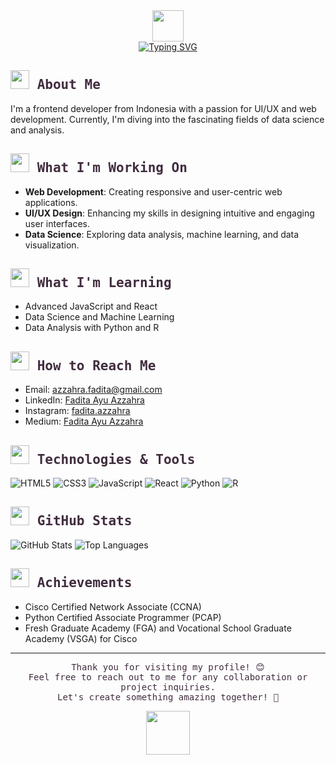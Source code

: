 <div align="center">
  <img src="https://media.tenor.com/YEyladI4_aYAAAAi/chibi-cat-mochi-cat.gif" width="50"><br>
  <a href="https://git.io/typing-svg">
    <img src="https://readme-typing-svg.herokuapp.com?font=Inconsolata&weight=500&size=50&duration=4000&pause=300&color=412D3F&center=true&vCenter=true&multiline=true&width=1300&height=140&lines=Hi%2C+there!+%F0%9F%91%8B;I'm+Fadita+Ayu+Azzahra" alt="Typing SVG" />
  </a>
</div>

<h2 style="font-family: 'Inconsolata', monospace; color: #412D3F;">
  <img src="https://emojis.slackmojis.com/emojis/images/1588315024/8823/hyperkitty.gif?1588315024" width="30"> About Me
</h2>

I'm a frontend developer from Indonesia with a passion for UI/UX and web development. Currently, I'm diving into the fascinating fields of data science and analysis.

<h2 style="font-family: 'Inconsolata', monospace; color: #412D3F;">
  <img src="https://emojis.slackmojis.com/emojis/images/1588315024/8823/hyperkitty.gif?1588315024" width="30"> What I'm Working On
</h2>

- **Web Development**: Creating responsive and user-centric web applications.
- **UI/UX Design**: Enhancing my skills in designing intuitive and engaging user interfaces.
- **Data Science**: Exploring data analysis, machine learning, and data visualization.

<h2 style="font-family: 'Inconsolata', monospace; color: #412D3F;">
  <img src="https://emojis.slackmojis.com/emojis/images/1588315024/8823/hyperkitty.gif?1588315024" width="30"> What I'm Learning
</h2>

- Advanced JavaScript and React
- Data Science and Machine Learning
- Data Analysis with Python and R

<h2 style="font-family: 'Inconsolata', monospace; color: #412D3F;">
  <img src="https://emojis.slackmojis.com/emojis/images/1588315024/8823/hyperkitty.gif?1588315024" width="30"> How to Reach Me
</h2>

- Email: azzahra.fadita@gmail.com
- LinkedIn: [Fadita Ayu Azzahra](https://www.linkedin.com/in/fadita-ayu-azzahra/)
- Instagram: [fadita.azzahra](https://www.instagram.com/fadita.azzahra/)
- Medium: [Fadita Ayu Azzahra](https://medium.com/@bypadit)

<h2 style="font-family: 'Inconsolata', monospace; color: #412D3F;">
  <img src="https://emojis.slackmojis.com/emojis/images/1588315024/8823/hyperkitty.gif?1588315024" width="30"> Technologies & Tools
</h2>

![HTML5](https://img.shields.io/badge/-HTML5-E34F26?style=flat&logo=html5&logoColor=white)
![CSS3](https://img.shields.io/badge/-CSS3-1572B6?style=flat&logo=css3&logoColor=white)
![JavaScript](https://img.shields.io/badge/-JavaScript-F7DF1E?style=flat&logo=javascript&logoColor=black)
![React](https://img.shields.io/badge/-React-61DAFB?style=flat&logo=react&logoColor=black)
![Python](https://img.shields.io/badge/-Python-3776AB?style=flat&logo=python&logoColor=white)
![R](https://img.shields.io/badge/-R-276DC3?style=flat&logo=r&logoColor=white)

<h2 style="font-family: 'Inconsolata', monospace; color: #412D3F;">
  <img src="https://emojis.slackmojis.com/emojis/images/1588315024/8823/hyperkitty.gif?1588315024" width="30"> GitHub Stats
</h2>

![GitHub Stats](https://github-readme-stats.vercel.app/api?username=faditaazzahra&show_icons=true&theme=radical)
![Top Languages](https://github-readme-stats.vercel.app/api/top-langs/?username=faditaazzahra&layout=compact&theme=radical)

<h2 style="font-family: 'Inconsolata', monospace; color: #412D3F;">
  <img src="https://emojis.slackmojis.com/emojis/images/1588315024/8823/hyperkitty.gif?1588315024" width="30"> Achievements
</h2>

- Cisco Certified Network Associate (CCNA)
- Python Certified Associate Programmer (PCAP)
- Fresh Graduate Academy (FGA) and Vocational School Graduate Academy (VSGA) for Cisco

---

<div align="center">
  <p style="font-family: 'Inconsolata', monospace; color: #412D3F;">
    Thank you for visiting my profile! 😊<br>
    Feel free to reach out to me for any collaboration or project inquiries.<br>
    Let's create something amazing together! 🚀
  </p>
  <img src="https://media.tenor.com/Y3bJsdez11QAAAAi/cute-spin-cute-bubu.gif" width="70">
</div>
